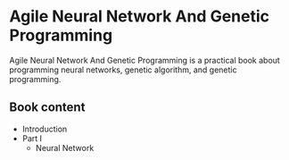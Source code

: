 # Agile Neural Network And Genetic Programming

Agile Neural Network And Genetic Programming is a practical book about programming neural networks, genetic algorithm, and genetic programming.

## Book content

- Introduction
- Part I
	- Neural Network